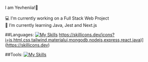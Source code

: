 I am Yevheniia!👋<br><br>💻 I’m currently working on a Full Stack Web Project<br>📖 I’m currently learning Java, Jest and Next.js<br>

##Languages:
[![My Skills](https://skillicons.dev/icons?i=js,html,css,tailwind,materialui,mongodb,nodejs,express,react,java)](https://skillicons.dev)
https://skillicons.dev/icons?i=js,html,css,tailwind,materialui,mongodb,nodejs,express,react,java)](https://skillicons.dev)

##Tools:
[![My Skills](https://skillicons.dev/icons?i=git,postman,vite,vscode,idea,jest,figma)](https://skillicons.dev)
